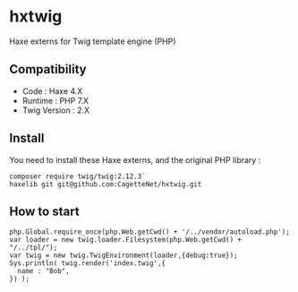 # hxtwig
Haxe externs for Twig template engine (PHP)

## Compatibility
 - Code : Haxe 4.X
 - Runtime : PHP 7.X
 - Twig Version : 2.X

## Install

You need to install these Haxe externs, and the original PHP library :

```
composer require twig/twig:2.12.3`
haxelib git git@github.com:CagetteNet/hxtwig.git
```
## How to start

```
php.Global.require_once(php.Web.getCwd() + '/../vendor/autoload.php');
var loader = new twig.loader.Filesystem(php.Web.getCwd() + "/../tpl/");
var twig = new twig.TwigEnvironment(loader,{debug:true});
Sys.println( twig.render('index.twig',{
  name : "Bob",
}) );
```
